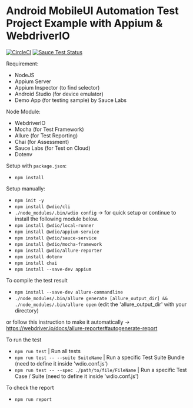 # Android MobileUI Automation Test Project Example with Appium & WebdriverIO
[![CircleCI](https://dl.circleci.com/status-badge/img/gh/lynix28/android-mobileui-appium-wdio-example/tree/master.svg?style=shield)](https://dl.circleci.com/status-badge/redirect/gh/lynix28/android-mobileui-appium-wdio-example/tree/master)
[![Sauce Test Status](https://app.saucelabs.com/buildstatus/oauth-lynixizunia-7ba4e?auth=4a3b6b6e6d398d09897ca405bfb1f297)](https://app.saucelabs.com/buildstatus/oauth-lynixizunia-7ba4e?auth=4a3b6b6e6d398d09897ca405bfb1f297)

Requirement:
- NodeJS
- Appium Server
- Appium Inspector (to find selector)
- Android Studio (for device emulator)
- Demo App (for testing sample) by Sauce Labs

Node Module:
- WebdriverIO
- Mocha (for Test Framework)
- Allure (for Test Reporting)
- Chai (for Assessment)
- Sauce Labs (for Test on Cloud)
- Dotenv

Setup with `package.json`:
- `npm install`

Setup manually:
- `npm init -y`
- `npm install @wdio/cli`
- `./node_modules/.bin/wdio config` -> for quick setup or continue to install the following module below.
- `npm install @wdio/local-runner`
- `npm install @wdio/appium-service`
- `npm install @wdio/sauce-service`
- `npm install @wdio/mocha-framework`
- `npm install @wdio/allure-reporter`
- `npm install dotenv`
- `npm install chai`
- `npm install --save-dev appium`

To compile the test result
- `npm install --save-dev allure-commandline`
- `./node_modules/.bin/allure generate [allure_output_dir] && ./node_modules/.bin/allure open` (edit the 'allure_output_dir' with your directory)

or follow this instruction to make it automatically -> https://webdriver.io/docs/allure-reporter#autogenerate-report

To run the test
- `npm run test` | Run all tests
- `npm run test -- --suite SuiteName` | Run a specific Test Suite Bundle (need to define it inside 'wdio.conf.js')
- `npm run test -- --spec ./path/to/file/FileName` | Run a specific Test Case / Suite (need to define it inside 'wdio.conf.js')

To check the report
- `npm run report`
